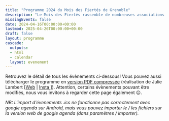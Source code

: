 ```yaml
---
title: "Programme 2024 du Mois des Fiertés de Grenoble"
description: "Le Mois des Fiertés rassemble de nombreuses associations LGBTQIA+ de Grenoble autour de quatre semaines d'événements organisés par et pour les personnes LGBTQIA+ et leurs allié·es. Ainsi, nous vous proposons plus de 80 évènements riches en couleurs 🏳️‍🌈, du 14 mai au 16 juin!"
missingEvents: false
date: 2024-04-16T00:00:00+00:00
lastmod: 2025-04-26T00:00:00+00:00
draft: false
layout: programme
cascade:
  outputs:
  - html
  - calendar
  layout: evenement
---
```


Retrouvez le détail de tous les évènements ci-dessous! Vous pouvez aussi télécharger le programme en [version PDF compressée](/documents/planning-fiertes-2024_compressed.pdf) (réalisation de Julie Lambert [[Web](https://www.julie-lambert.fr/) | [Insta ](https://www.instagram.com/fichtritudes/)]). Attention, certains évènements pouvant être modifiés, nous vous invitons à regarder cette page également 😉.

*NB: L'import d'évenements .ics ne fonctionne pas correctement avec google agenda sur Android, mais vous pouvez importer le / les fichiers sur la version web de google agenda (dans paramètres / importer).*